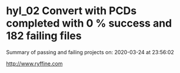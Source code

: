 # hyl_02 Convert with PCDs completed with 0 % success and 182 failing files

Summary of passing and failing projects on: 2020-03-24 at 23:56:02

http://www.ryffine.com

